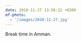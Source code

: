 ```yaml
---
date: 2018-11-27 13:56:22 +0200
mf-photo:
  - '/images/2018-11-27.jpg'
---
```


Break time in Amman.

